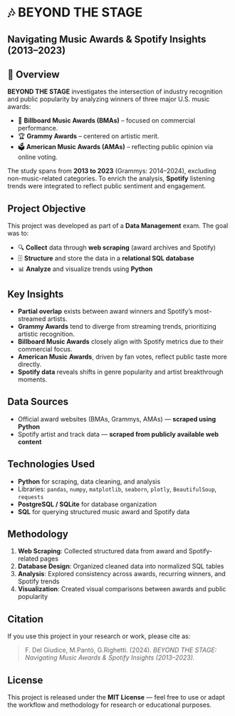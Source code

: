 

# 🎶 BEYOND THE STAGE

## Navigating Music Awards & Spotify Insights (2013–2023)



## 🎯 Overview

**BEYOND THE STAGE** investigates the intersection of industry recognition and public popularity by analyzing winners of three major U.S. music awards:

* 🎵 **Billboard Music Awards (BMAs)** – focused on commercial performance.
* 🏆 **Grammy Awards** – centered on artistic merit.
* 🗳 **American Music Awards (AMAs)** – reflecting public opinion via online voting.

The study spans from **2013 to 2023** (Grammys: 2014–2024), excluding non-music-related categories. To enrich the analysis, **Spotify** listening trends were integrated to reflect public sentiment and engagement.


## Project Objective

This project was developed as part of a **Data Management** exam. The goal was to:

* 🔍 **Collect** data through **web scraping** (award archives and Spotify)
* 🗄️ **Structure** and store the data in a **relational SQL database**
* 📊 **Analyze** and visualize trends using **Python**


##  Key Insights

* **Partial overlap** exists between award winners and Spotify’s most-streamed artists.
* **Grammy Awards** tend to diverge from streaming trends, prioritizing artistic recognition.
* **Billboard Music Awards** closely align with Spotify metrics due to their commercial focus.
* **American Music Awards**, driven by fan votes, reflect public taste more directly.
* **Spotify data** reveals shifts in genre popularity and artist breakthrough moments.



##  Data Sources

* Official award websites (BMAs, Grammys, AMAs) — **scraped using Python**
* Spotify artist and track data — **scraped from publicly available web content**



## Technologies Used

* **Python** for scraping, data cleaning, and analysis
* Libraries: `pandas`, `numpy`, `matplotlib`, `seaborn`, `plotly`, `BeautifulSoup`, `requests`
* **PostgreSQL / SQLite** for database organization
* **SQL** for querying structured music award and Spotify data


## Methodology

1. **Web Scraping**: Collected structured data from award and Spotify-related pages
2. **Database Design**: Organized cleaned data into normalized SQL tables
3. **Analysis**: Explored consistency across awards, recurring winners, and Spotify trends
4. **Visualization**: Created visual comparisons between awards and public popularity


## Citation

If you use this project in your research or work, please cite as:

> F. Del Giudice, M.Pantò, G.Righetti. (2024). *BEYOND THE STAGE: Navigating Music Awards & Spotify Insights (2013–2023).*



## License

This project is released under the **MIT License** — feel free to use or adapt the workflow and methodology for research or educational purposes.

